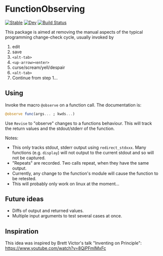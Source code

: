 # FunctionObserving

[![Stable](https://img.shields.io/badge/docs-stable-blue.svg)](https://pengwyn.github.io/FunctionObserving.jl/stable)
[![Dev](https://img.shields.io/badge/docs-dev-blue.svg)](https://pengwyn.github.io/FunctionObserving.jl/dev)
[![Build Status](https://travis-ci.com/pengwyn/FunctionObserving.jl.svg?branch=master)](https://travis-ci.com/pengwyn/FunctionObserving.jl)

This package is aimed at removing the manual aspects of the typical programming
change-check cycle, usually invoked by 

1. edit
1. save
1. `<alt-tab>`
1. `<up-arrow><enter>`
1. curse/scream/yell/despair
1. `<alt-tab>`
1. Continue from step 1...

## Using

Invoke the macro `@observe` on a function call. The documentation is:


```julia
@observe func(args... ; kwds...)
```
Use `Revise` to "observe" changes to a functions behaviour. This will track the
return values and the stdout/stderr of the function.
    
Notes:
* This only tracks stdout, stderr output using `redirect_stdxxx`. Many functions
  (e.g. `display`) will not output to the current stdout and so will not be captured.
* "Repeats" are recorded. Two calls repeat, when they have the same output.
* Currently, any change to the function's module will cause the function to be retested.
* This will probably only work on linux at the moment...

## Future ideas

* Diffs of output and returned values.
* Multiple input arguments to test several cases at once.


## Inspiration

This idea was inspired by Brett Victor's talk "Inventing on Principle":
https://www.youtube.com/watch?v=8QiPFmIMxFc
